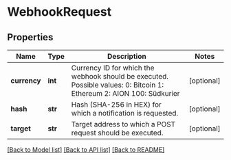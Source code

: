# WebhookRequest

## Properties
Name | Type | Description | Notes
------------ | ------------- | ------------- | -------------
**currency** | **int** | Currency ID for which the webhook should be executed. Possible values: 0: Bitcoin 1: Ethereum 2: AION 100: Südkurier | [optional] 
**hash** | **str** | Hash (SHA-256 in HEX) for which a notification is requested. | [optional] 
**target** | **str** | Target address to which a POST request should be executed. | [optional] 

[[Back to Model list]](../README.md#documentation-for-models) [[Back to API list]](../README.md#documentation-for-api-endpoints) [[Back to README]](../README.md)


